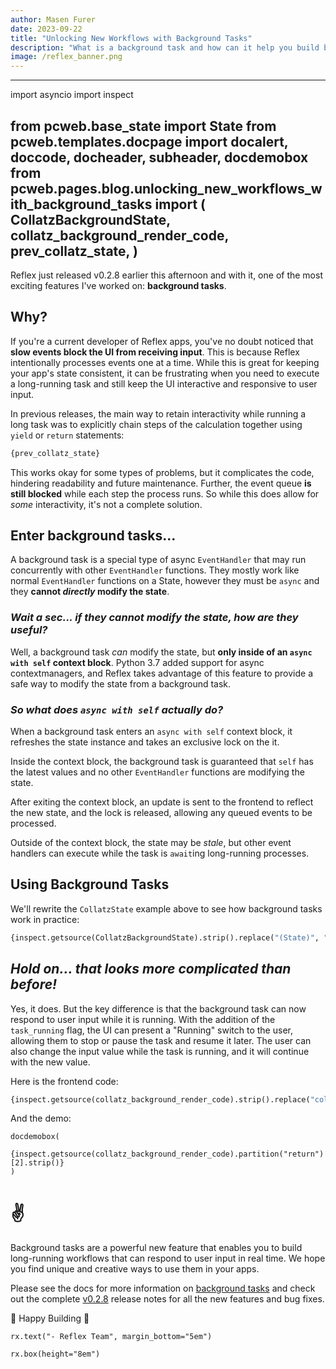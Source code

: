 ```yaml
---
author: Masen Furer
date: 2023-09-22
title: "Unlocking New Workflows with Background Tasks"
description: "What is a background task and how can it help you build better apps?"
image: /reflex_banner.png
---
```

---
import asyncio
import inspect

from pcweb.base_state import State
from pcweb.templates.docpage import docalert, doccode, docheader, subheader, docdemobox
from pcweb.pages.blog.unlocking_new_workflows_with_background_tasks import (
    CollatzBackgroundState,
    collatz_background_render_code,
    prev_collatz_state,
)
---


Reflex just released v0.2.8 earlier this afternoon and with it, one of the most
exciting features I've worked on: **background tasks**.

## Why?

If you're a current developer of Reflex apps, you've no doubt noticed that **slow
events block the UI from receiving input**. This is because Reflex intentionally
processes events one at a time. While this is great for keeping your app's state
consistent, it can be frustrating when you need to execute a long-running task
and still keep the UI interactive and responsive to user input.

In previous releases, the main way to retain interactivity while running a long
task was to explicitly chain steps of the calculation together using `yield` or
`return` statements:

```python
{prev_collatz_state}
```

This works okay for some types of problems, but it complicates the code,
hindering readability and future maintenance. Further, the event queue **is
still blocked** while each step the process runs. So while this does allow for
_some_ interactivity, it's not a complete solution.

## Enter background tasks...

A background task is a special type of async `EventHandler` that may run
concurrently with other `EventHandler` functions. They mostly work like normal
`EventHandler` functions on a State, however they must be `async` and they
**cannot _directly_ modify the state**.

### _Wait a sec... if they cannot modify the state, how are they useful?_

Well, a background task _can_ modify the state, but **only inside of an `async
with self` context block**. Python 3.7 added support for async contextmanagers,
and Reflex takes advantage of this feature to provide a safe way to modify the
state from a background task.

### _So what does `async with self` actually do?_

When a background task enters an `async with self` context block, it refreshes
the state instance and takes an exclusive lock on the it.

Inside the context block, the background task is guaranteed that `self` has the latest
values and no other `EventHandler` functions are modifying the state.

After exiting the context block, an update is sent to the frontend to reflect
the new state, and the lock is released, allowing any queued events to be processed.

Outside of the context block, the state may be _stale_, but other event handlers
can execute while the task is `await`ing long-running processes.

## Using Background Tasks

We'll rewrite the `CollatzState` example above to see how background tasks work
in practice:

```python
{inspect.getsource(CollatzBackgroundState).strip().replace("(State)", "(rx.State)")}
```

## _Hold on... that looks **more** complicated than before!_

Yes, it does. But the key difference is that the background task can now respond
to user input while it is running. With the addition of the `task_running` flag,
the UI can present a "Running" switch to the user, allowing them to stop or pause
the task and resume it later. The user can also change the input value while the
task is running, and it will continue with the new value.

Here is the frontend code:

```python
{inspect.getsource(collatz_background_render_code).strip().replace("collatz_background_render_code", "index")}
```

And the demo:

```reflex
docdemobox(
    {inspect.getsource(collatz_background_render_code).partition("return")[2].strip()}
)
```

# ✌️

Background tasks are a powerful new feature that enables you to build
long-running workflows that can respond to user input in real time. We hope you
find unique and creative ways to use them in your apps.

Please see the docs for more information on [background
tasks](/docs/advanced-guide/background-tasks/) and check out the complete
[v0.2.8](https://github.com/reflex-dev/reflex/releases/tag/v0.2.8)
release notes for all the new features and bug fixes.

🔧 Happy Building 🚀

```reflex
rx.text("- Reflex Team", margin_bottom="5em")
```
```reflex
rx.box(height="8em")
```